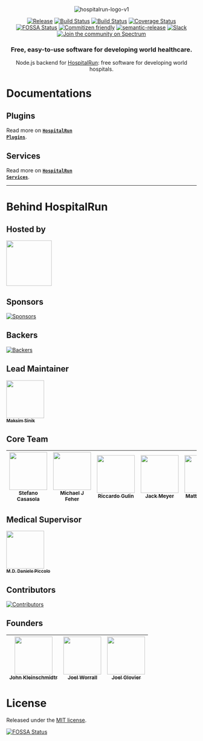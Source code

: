 <div align="center">

![hospitalrun-logo-v1](https://github.com/HospitalRun/design/blob/master/logo/logo-on-transparent.png)

</div>

<div align="center">

[![Release](https://img.shields.io/github/release/HospitalRun/hospitalrun-server.svg)](https://img.shields.io/github/release) [![Build Status](https://dev.azure.com/HospitalRun/hospitalrun-server/_apis/build/status/HospitalRun.hospitalrun-server?branchName=master)](https://dev.azure.com/HospitalRun/hospitalrun-server/_build/latest?definitionId=2&branchName=master) [![Build Status](https://travis-ci.com/HospitalRun/hospitalrun-server.svg?branch=master)](https://travis-ci.com/HospitalRun/hospitalrun-server) [![Coverage Status](https://coveralls.io/repos/github/HospitalRun/hospitalrun-server/badge.svg?branch=master)](https://coveralls.io/github/HospitalRun/hospitalrun-server?branch=master) [![FOSSA Status](https://app.fossa.io/api/projects/git%2Bgithub.com%2FHospitalRun%2Fhospitalrun-server.svg?type=shield)](https://app.fossa.io/projects/git%2Bgithub.com%2FHospitalRun%2Fhospitalrun-server?ref=badge_shield) [![Commitizen friendly](https://img.shields.io/badge/commitizen-friendly-brightgreen.svg)](http://commitizen.github.io/cz-cli/)
[![semantic-release](https://img.shields.io/badge/%20%20%F0%9F%93%A6%F0%9F%9A%80-semantic--release-e10079.svg)](https://github.com/semantic-release/semantic-release) [![Slack](https://hospitalrun-slack.herokuapp.com/badge.svg)](https://hospitalrun-slack.herokuapp.com) [![Join the community on Spectrum](https://withspectrum.github.io/badge/badge.svg)](https://spectrum.chat/hospitalrun)

</div>

<div align="center">

### Free, easy-to-use software for developing world healthcare.
Node.js backend for [HospitalRun](http://hospitalrun.io/): free software for developing world hospitals.

</div>

# Documentations
## Plugins
Read more on <a href="https://github.com/HospitalRun/hospitalrun-server/blob/next/docs/Plugins.md"><code><b>HospitalRun Plugins</b></code></a>.

## Services
Read more on <a href="https://github.com/HospitalRun/hospitalrun-server/blob/next/docs/Services.md"><code><b>HospitalRun Services</b></code></a>.

<hr />

# Behind HospitalRun

## Hosted by

[<img src="https://github.com/openjs-foundation/cross-project-council/blob/master/logos/openjsf-color.png?raw=true" width="120px;"/>](https://openjsf.org/projects/#atlarge)

## Sponsors

[![Sponsors](https://opencollective.com/hospitalrun/sponsors.svg?width=890)](https://opencollective.com/hospitalrun/contribute/sponsors-336/checkout)

## Backers

[![Backers](https://opencollective.com/hospitalrun/backers.svg?width=890)](https://opencollective.com/hospitalrun/contribute/backers-335/checkout)

## Lead Maintainer
[<img src="https://avatars2.githubusercontent.com/u/1620916?s=460&v=4" width="100px;"/><br /><sub><b>Maksim Sinik</b></sub>](https://github.com/fox1t)<br />

## Core Team

<!-- prettier-ignore -->
| [<img src="https://avatars3.githubusercontent.com/u/25089405?s=460&v=4" width="100px;"/><br /><sub><b>Stefano Casasola</b></sub>](https://github.com/irvelervel) | [<img src="https://avatars3.githubusercontent.com/u/3400442?s=460&v=4" width="100px;"/><br /><sub><b>Michael J Feher</b></sub>](https://github.com/PhearZero) | [<img src="https://avatars1.githubusercontent.com/u/25009192?s=460&v=4" width="100px;"/><br /><sub><b>Riccardo Gulin</b></sub>](https://github.com/bazuzu666) | [<img src="https://avatars3.githubusercontent.com/u/18731800?s=460&v=4" width="100px;"/><br /><sub><b>Jack Meyer</b></sub>](https://github.com/jackcmeyer) | [<img src="https://avatars0.githubusercontent.com/u/6388707?s=460&v=4" width="100px;"/><br /><sub><b>Matteo Vivona</b></sub>](https://github.com/tehKapa) |
|---|---|---|---|---|


## Medical Supervisor

[<img src="https://avatars2.githubusercontent.com/u/24660474?s=460&v=4" width="100px;"/><br /><sub><b>M.D. Daniele Piccolo</b></sub>](https://it.linkedin.com/in/danielepiccolo)<br />

## Contributors

[![Contributors](https://opencollective.com/hospitalrun/contributors.svg?width=960&button=false)](https://github.com/HospitalRun/hospitalrun-frontend/graphs/contributors)

## Founders

<!-- prettier-ignore -->
| [<img src="https://avatars0.githubusercontent.com/u/609052?s=460&v=4" width="100px;"/><br /><sub><b>John Kleinschmidtr</b></sub>](https://github.com/jkleinsc) | [<img src="https://avatars0.githubusercontent.com/u/929261?s=400&v=4" width="100px;"/><br /><sub><b>Joel Worrall</b></sub>](https://github.com/tangollama)  | [<img src="https://avatars0.githubusercontent.com/u/1319791?s=460&v=4" width="100px;"/><br /><sub><b>Joel Glovier</b></sub>](https://github.com/jglovier)  |
|---|---|---|

# License

Released under the [MIT license](LICENSE).


[![FOSSA Status](https://app.fossa.io/api/projects/git%2Bgithub.com%2FHospitalRun%2Fhospitalrun-server.svg?type=large)](https://app.fossa.io/projects/git%2Bgithub.com%2FHospitalRun%2Fhospitalrun-server?ref=badge_large)
